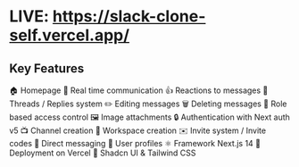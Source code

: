 # LIVE: https://slack-clone-self.vercel.app/

## Key Features
🏠 Homepage
🚀 Real time communication
👍 Reactions to messages
🧵 Threads / Replies system
✏️ Editing messages 
🗑️ Deleting messages 
🔐 Role based access control 
🖼️ Image attachments 
🔒 Authentication with Next auth v5
📺 Channel creation
🏢 Workspace creation
✉️ Invite system / Invite codes
💬 Direct messaging
👥 User profiles
⚛️ Framework Next.js 14
🚀 Deployment on Vercel
🎨 Shadcn UI & Tailwind CSS
